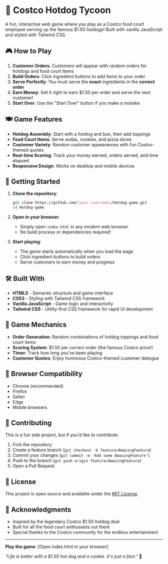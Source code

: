 # 🌭 Costco Hotdog Tycoon

A fun, interactive web game where you play as a Costco food court employee serving up the famous $1.50 hotdogs! Built with vanilla JavaScript and styled with Tailwind CSS.

## 🎮 How to Play

1. **Customer Orders**: Customers will appear with random orders for hotdogs and food court items
2. **Build Orders**: Click ingredient buttons to add items to your order
3. **Serve Perfectly**: You must serve the **exact** ingredients in the **correct order**
4. **Earn Money**: Get it right to earn $1.50 per order and serve the next customer!
5. **Start Over**: Use the "Start Over" button if you make a mistake

## 🍽️ Game Features

- **Hotdog Assembly**: Start with a hotdog and bun, then add toppings
- **Food Court Items**: Serve sodas, cookies, and pizza slices
- **Customer Variety**: Random customer appearances with fun Costco-themed quotes
- **Real-time Scoring**: Track your money earned, orders served, and time elapsed
- **Responsive Design**: Works on desktop and mobile devices

## 🚀 Getting Started

1. **Clone the repository**:
   ```bash
   git clone https://github.com/[your-username]/Hotdog-game.git
   cd Hotdog-game
   ```

2. **Open in your browser**:
   - Simply open `index.html` in any modern web browser
   - No build process or dependencies required!

3. **Start playing**:
   - The game starts automatically when you load the page
   - Click ingredient buttons to build orders
   - Serve customers to earn money and progress

## 🛠️ Built With

- **HTML5** - Semantic structure and game interface
- **CSS3** - Styling with Tailwind CSS framework
- **Vanilla JavaScript** - Game logic and interactivity
- **Tailwind CSS** - Utility-first CSS framework for rapid UI development

## 🎯 Game Mechanics

- **Order Generation**: Random combinations of hotdog toppings and food court items
- **Scoring System**: $1.50 per correct order (the famous Costco price!)
- **Timer**: Track how long you've been playing
- **Customer Quotes**: Enjoy humorous Costco-themed customer dialogue

## 📱 Browser Compatibility

- Chrome (recommended)
- Firefox
- Safari
- Edge
- Mobile browsers

## 🤝 Contributing

This is a fun side project, but if you'd like to contribute:

1. Fork the repository
2. Create a feature branch (`git checkout -b feature/AmazingFeature`)
3. Commit your changes (`git commit -m 'Add some AmazingFeature'`)
4. Push to the branch (`git push origin feature/AmazingFeature`)
5. Open a Pull Request

## 📄 License

This project is open source and available under the [MIT License](LICENSE).

## 🙏 Acknowledgments

- Inspired by the legendary Costco $1.50 hotdog deal
- Built for all the food court enthusiasts out there
- Special thanks to the Costco community for the endless entertainment

---

**Play the game**: [Open index.html in your browser]

*"Life is better with a $1.50 hot dog and a cookie. It's just a fact."* 🍪
